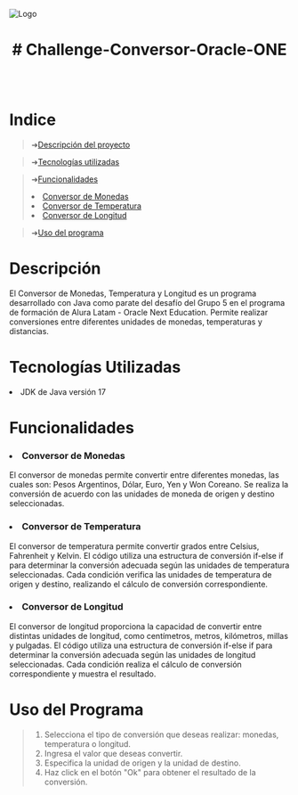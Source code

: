 ![Logo](https://github.com/gabygit9/Challenge-Oracle-ONE/assets/131209696/bd478ca0-4c1b-4d69-b280-01bdbf9e7f92)

<h1 align="center"> # Challenge-Conversor-Oracle-ONE </h1>
<br></br>
<h1>Indice</h1>

  
>➜[Descripción del proyecto](#descripción-del-proyecto)

>➜[Tecnologías utilizadas](#tecnologías-utilizadas)

>➜[Funcionalidades](#Funcionalidades)
    <li>[Conversor de Monedas](#Conversor-monedas)</li>
    <li>[Conversor de Temperatura](#Conversor-temperatura)</li>
    <li>[Conversor de Longitud](#Conversor-longitud)</li>
    
>➜[Uso del programa](#Uso-del-programa)

<h1>Descripción</h1>
El Conversor de Monedas, Temperatura y Longitud es un programa desarrollado  con Java como parate del desafío del Grupo 5 en el programa
de formación de Alura Latam - Oracle Next Education. Permite realizar conversiones entre diferentes unidades de monedas, temperaturas y distancias.

<h1>Tecnologías Utilizadas</h1>
<li>JDK de Java versión 17</li>

<h1>Funcionalidades</h1>

<h3><li>Conversor de Monedas</li></h3>

El conversor de monedas permite convertir entre diferentes monedas, las cuales son: Pesos Argentinos, Dólar, Euro, Yen y Won Coreano. Se realiza la conversión
de acuerdo con las unidades de moneda de origen y destino seleccionadas.

<h3><li>Conversor de Temperatura</li></h3>

El conversor de temperatura permite convertir grados entre Celsius, Fahrenheit y Kelvin. El código utiliza una estructura de conversión if-else if para
determinar la conversión adecuada según las unidades de temperatura seleccionadas. Cada condición verifica las unidades de temperatura de origen y destino,
realizando el cálculo de conversión correspondiente.

<h3><li>Conversor de Longitud</li></h3>

El conversor de longitud proporciona la capacidad de convertir entre distintas unidades de longitud, como centímetros, metros, kilómetros, millas y pulgadas. 
El código utiliza una estructura de conversión if-else if para determinar la conversión adecuada según las unidades de longitud seleccionadas. Cada condición
realiza el cálculo de conversión correspondiente y muestra el resultado.

<h1>Uso del Programa</h1>

>1. Selecciona el tipo de conversión que deseas realizar: monedas, temperatura o longitud.
>2. Ingresa el valor que deseas convertir.
>3. Especifica la unidad de origen y la unidad de destino.
>4. Haz click en el botón "Ok" para obtener el resultado de la conversión.



